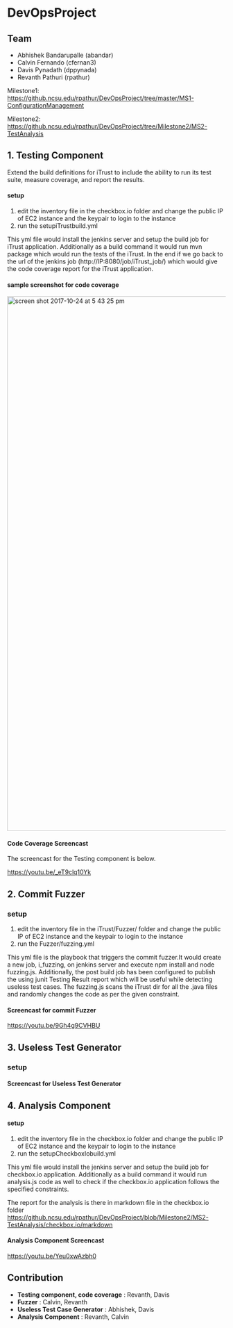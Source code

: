 # DevOpsProject

## Team
* Abhishek Bandarupalle (abandar)
* Calvin Fernando (cfernan3)
* Davis Pynadath (dppynada)
* Revanth Pathuri (rpathur)


Milestone1: https://github.ncsu.edu/rpathur/DevOpsProject/tree/master/MS1-ConfigurationManagement

Milestone2: https://github.ncsu.edu/rpathur/DevOpsProject/tree/Milestone2/MS2-TestAnalysis




## 1. Testing Component

Extend the build definitions for iTrust to include the ability to run its test suite, measure coverage, and report the results.
#### setup 

1) edit the inventory file in the checkbox.io folder and change the public IP of EC2 instance and the keypair to login to the    instance
2) run the setupiTrustbuild.yml 

This yml file would install the jenkins server and setup the build job for iTrust application. Additionally as a build command it would run mvn package which would run the tests of the iTrust. 
In the end if we go back to the url of the jenkins job (http://IP:8080/job/iTrust_job/) which would give the code coverage report for the iTrust application.

#### sample screenshot for code coverage

<img width="1231" alt="screen shot 2017-10-24 at 5 43 25 pm" src="https://media.github.ncsu.edu/user/6181/files/ebc507a4-b8e2-11e7-8de2-0291143425d6">


#### Code Coverage Screencast
The screencast for the Testing component is below.

https://youtu.be/_eT9clq10Yk

## 2. Commit Fuzzer

### setup

1) edit the inventory file in the iTrust/Fuzzer/ folder and change the public IP of EC2 instance and the keypair to login to the    instance
2) run the Fuzzer/fuzzing.yml

This yml file is the playbook that triggers the commit fuzzer.It would create a new job, i_fuzzing, on jenkins server and execute npm install and node fuzzing.js. Additionally, the post build job has been configured to publish the using junit Testing Result report which will be useful while detecting useless test cases. The fuzzing.js scans the iTrust dir for all the .java files and randomly changes the code as per the given constraint.

#### Screencast for commit Fuzzer

https://youtu.be/9Gh4g9CVHBU

## 3. Useless Test Generator

### setup

#### Screencast for Useless Test Generator

##  4. Analysis Component

#### setup

1) edit the inventory file in the checkbox.io folder and change the public IP of EC2 instance and the keypair to login to the    instance
2) run the setupCheckboxIobuild.yml 

This yml file would install the jenkins server and setup the build job for checkbox.io application. Additionally as a build command it would run analysis.js code as well to check if the checkbox.io application follows the specified constraints.

The report for the analysis is there in markdown file in the checkbox.io folder https://github.ncsu.edu/rpathur/DevOpsProject/blob/Milestone2/MS2-TestAnalysis/checkbox.io/markdown

#### Analysis Component Screencast

https://youtu.be/Yeu0xwAzbh0



## Contribution

* **Testing component, code coverage** : Revanth, Davis 
* **Fuzzer** : Calvin, Revanth
* **Useless Test Case Generator** : Abhishek, Davis
* **Analysis Component** : Revanth, Calvin
